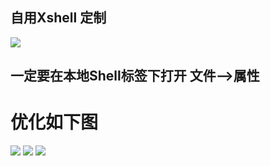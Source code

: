 自用Xshell 定制
-----------

![](https://img-blog.csdnimg.cn/20190404173613771.JPG?x-oss-process=image/watermark,type_ZmFuZ3poZW5naGVpdGk,shadow_10,text_aHR0cHM6Ly9ibG9nLmNzZG4ubmV0L2xzd3p3,size_16,color_FFFFFF,t_70)

一定要在本地Shell标签下打开 文件—>属性
-----------------------

优化如下图
=====

![](https://img-blog.csdnimg.cn/20190404173956168.JPG?x-oss-process=image/watermark,type_ZmFuZ3poZW5naGVpdGk,shadow_10,text_aHR0cHM6Ly9ibG9nLmNzZG4ubmV0L2xzd3p3,size_16,color_FFFFFF,t_70)
![](https://img-blog.csdnimg.cn/20190404174007621.JPG?x-oss-process=image/watermark,type_ZmFuZ3poZW5naGVpdGk,shadow_10,text_aHR0cHM6Ly9ibG9nLmNzZG4ubmV0L2xzd3p3,size_16,color_FFFFFF,t_70)
![](https://img-blog.csdnimg.cn/2019040417401678.JPG?x-oss-process=image/watermark,type_ZmFuZ3poZW5naGVpdGk,shadow_10,text_aHR0cHM6Ly9ibG9nLmNzZG4ubmV0L2xzd3p3,size_16,color_FFFFFF,t_70)